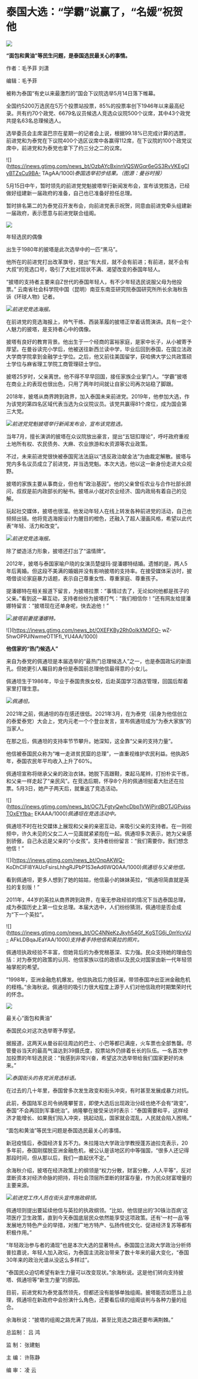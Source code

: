# 泰国大选：“学霸”说赢了，“名媛”祝贺他

![](https://inews.gtimg.com/news_bt/OLdojMVnqCw9bjXyTf1dbIIH6jZJ9DxzZTdQL6uS0167QAA/1000)

**“面包和黄油”等民生问题，是泰国选民最关心的事情。**

作者：毛予菲 刘潇

编辑：毛予菲

被称为泰国“有史以来最激烈的”国会下议院选举5月14日落下帷幕。

全国约5200万选民在5万个投票站投票，85%的投票率创下1946年以来最高纪录。共有约70个政党、6679名议员候选人竞选众议院500个议席，其中43个政党共提名63名总理候选人。

选举委员会主席温巴宗在星期一的记者会上说，根据99.18%已完成计算的选票，前进党和为泰党在下议院400个选区议席中各赢得112席，在下议院的100个政党议席中，前进党和为泰党也拿下了约三分之二的议席。

![](https://inews.gtimg.com/news_bt/OzbAYcBxinnVQSWGqr6eGS3RvVKEgCIyBTZsCu9BA-
TAgAA/1000)_泰国选举初步结果。（图源：曼谷时报）_

5月15日中午，暂时领先的前进党党魁披塔举行新闻发布会，宣布该党胜选，已经做好组建新一届政府的准备，自己也已准备好担任总理。

暂时排名第二的为泰党召开发布会，向前进党表示祝贺，同意由前进党牵头组建新一届政府，表示愿意与前进党联合组阁。

![](https://inews.gtimg.com/news_bt/ODiDvpXDLnJRgf-4xxQIqZgQwIV_NQF8aadYmY2d1B4r0AA/1000)

年轻选民的偶像

出生于1980年的披塔是此次选举中的一匹“黑马”。

他所在的前进党打出改革旗号，提出“有大叔，就不会有前进；有前进，就不会有大叔”的竞选口号，吸引了大批对现状不满、渴望改变的泰国年轻人。

“披塔的支持者主要来自Z世代的泰国年轻人，有不少年轻选民说服父母为他投票。”
云南省社会科学院中国（昆明）南亚东南亚研究院泰国研究所所长余海秋告诉《环球人物》记者。

![](https://inews.gtimg.com/news_bt/OdNmaafNHBDgyztxny6EF3rNBrdT_gFMksJ6ySmf1lZNsAA/1000)_前进党竞选海报。_

在前进党的竞选海报上，帅气干练、西装革履的披塔正举着话筒演讲。具有一定个人魅力的披塔，是支持者心中的偶像。

披塔有良好的教育背景。他出生于一个经商的富裕家庭，是家中长子，从小被寄予厚望。在曼谷读完小学后，他被送往新西兰读中学，毕业后回到泰国，在国立法政大学商学院拿到金融学士学位。之后，他又前往美国留学，获哈佛大学公共政策硕士学位与麻省理工学院工商管理硕士学位。

披塔25岁时，父亲离世。他不得不早早回国，接任家族企业掌门人。“学霸”披塔在商业上的表现也很出色，只用了两年时间就让自家公司再次站稳了脚跟。

2018年，披塔从商界跨到政界，加入泰国未来前进党。2019年，他参加大选，作为该党的第四名区域代表当选为众议院议员。该党共赢得81个席位，成为国会第三大党。

![](https://inews.gtimg.com/news_bt/OJdd_VeGRAPcok0TAo3SnXcJkcsW5SoE8nNKJ0qQf6hloAA/1000)_前进党党魁披塔举行新闻发布会，宣布该党胜选。_

当年7月，擅长演讲的披塔在众议院放出豪言，提出“五钮扣理论”，呼吁政府重视土地所有权、农民债务、大麻、农业旅游和水资源等农业政策。

不过，未来前进党很快被泰国宪法法庭以“违反政治献金法”为由裁定解散。披塔与党内多名议员成立了前进党，并当选党魁。本次大选，他以这一新身份走进大众视野。

披塔的家族主要从事商业，但也有“政治基因”。他的父亲曾任农业与合作社部长顾问，叔叔是前内政部长的秘书。披塔从小就对农业经济、国内政局有着自己的见解。

玩起社交媒体，披塔也很溜。他发动年轻人在线上转发各种前进党的活动，自己也频频出镜。他将竞选海报设计为醒目的橙色，还融入了超人漫画风格，希望以此代表“年轻、活力和改变”。

![](https://inews.gtimg.com/news_bt/OwUQ4Pj1MsKNqRvanrBmAnMwDEKRTp8jnfTqSiUov0ktEAA/1000)_前进党竞选海报。_

除了塑造活力形象，披塔还打出了“温情牌”。

2012年，披塔与泰国家喻户晓的女演员楚缇玛·提潘娜特结婚。遗憾的是，两人5年后离婚。但这段不美满的婚姻并没有影响披塔的支持率。在接受媒体采访时，披塔借谈论家庭暴力话题，表示自己尊重女性、尊重家庭、尊重孩子。

提潘娜特在相关报道下留言，为披塔拉票：“事情过去了，无论如何他都是孩子的父亲。”看到这一幕互动，支持者纷纷为披塔打气：“我们相信你！”还有网友给提潘娜特留言：“披塔现在还单身呢，快去追他！”

![](https://inews.gtimg.com/news_bt/O2mNKYZNDfKywWYQZ-5arvVnSXqvrGat3occQ2rUiC1FkAA/1000)_披塔前妻提潘娜特。_

![](https://inews.gtimg.com/news_bt/OXEFKBy2Rh0olkXMOFO-
wZ-5hwOPPJlNwmeOT1Ffi_YU4AA/1000)

**他信家的“热门候选人”**

来自为泰党的佩通坦是本届选举的“最热门总理候选人”之一，也是泰国政坛的新面孔。但她更引人瞩目的身份是泰国前总理他信最得意的小女儿。

佩通坦生于1986年，毕业于泰国贵族女校，后赴英国学习酒店管理，回国后帮着家里打理生意。

![](https://inews.gtimg.com/news_bt/O9lyo5ba5Z4pu2VimhrB3QoLYvEmLAk3qyeihA5R7ARhYAA/1000)_佩通坦。_

2021年之前，佩通坦的存在感还很低。2021年3月，在为泰党（前身为他信创立的泰爱泰党）大会上，党内元老一个个登台发言，宣布佩通坦成为“为泰大家族”的当家人。

在那之后，佩通坦的支持率节节攀升。她深知，这全靠“父亲的支持力量”。

他信被泰国民众称为“唯一走进贫民窟的总理”，一直重视维护农民利益。他执政5年，泰国农民年平均收入上升了60%。

佩通坦宣称将继承父亲的政治衣钵。她脱下高跟鞋，束起马尾辫，打扮朴实干练，和父亲一样走起了“亲民风”。在竞选后期，怀孕8个月的佩通坦挺着大肚还在拉票。5月3日，她产子两天后，就重返了竞选活动。

![](https://inews.gtimg.com/news_bt/OC7LFgtyQwhcDbp1VWjPjrdBOTJGPujssTOxEYfba-
EKAAA/1000)_佩通坦在竞选活动中。_

佩通坦不时在社交媒体上展现和父亲的亲密互动，来吸引父亲的支持者。在一则视频中，许久未见的父女二人一见面就紧紧抱在一起。佩通坦多次表示，她为父亲感到骄傲，自己永远是父亲的“小女孩”。支持者纷纷留言：“我们需要你，我们想念他信！”

![](https://inews.gtimg.com/news_bt/OnpAKWQ-
KoDhCIFl8YAUcFsirsLhhgRJPbP1S3eAd6WQ0AA/1000)_佩通坦与父亲他信。_

看到佩通坦，更多人想到了她的姑姑，他信最小的妹妹英拉，“佩通坦简直就是英拉的复刻版！”

2011年，44岁的英拉从商界跨到政界，在毫无参政经验的情况下当选泰国总理，成为泰国历史上第一位女总理。本届大选中，人们纷纷猜测，佩通坦是否会成为“下一个英拉”。

![](https://inews.gtimg.com/news_bt/OC4NNeKzJkyh54Gf_KgSTG6j_0mYcvVJ-
AFkLDBqaJEaYAA/1000)_支持者手持他信和英拉的照片。_

佩通坦执政经验不丰富，但她背后的为泰党根基深、实力强。民众支持她的理由包括：对为泰党的政策的认同、他信家族以往的政绩以及民众对国家由新一代年轻领袖掌舵的希望。

“1998年，亚洲金融危机爆发。他信执政后力挽狂澜，带领泰国冲出亚洲金融危机的桎梏。”余海秋说。佩通坦的吸引力很大程度上源于人们对他信政府时期繁荣时代的怀念。

![](https://inews.gtimg.com/news_bt/OMhIrtv9RUTz3bPncpPMDAM7Gn3tCLFT5y4oNaSAmoUokAA/1000)

最关心“面包和黄油”

泰国民众对这次选举寄予厚望。

据报道，这两天从曼谷前往周边的巴士、小巴等都已满座，火车票也全部售罄。尽管曼谷当天的最高气温达到39摄氏度，投票站外仍排着长长的队伍。一名首次参加投票的年轻选民说：“我感到非常兴奋，希望这次选举带给我们国家更好的未来。”

![](https://inews.gtimg.com/news_bt/OL6DG8Ww440vt1vSvQCyIMcYdnpPAB7doEA6JXBGEoy4QAA/1000)_泰国街头的各党派竞选标语。_

在过去的几十年里，泰国曾多次发生政变和街头冲突，有时甚至发展成暴力对抗。

此前，泰国陆军总司令纳隆攀誓言，即使大选后出现政治分歧也绝不会有“政变”，泰国“不会再回到军事统治”。纳隆攀在接受采访时表示：“泰国需要和平，这样经济才能增长、如果我们陷入冲突，挑起动乱，国家就会混乱，人民就会陷入困境。”

“面包和黄油”等民生问题是泰国选民最关心的事情。

新冠疫情后，泰国经济复苏不力。朱拉隆功大学政治学教授蓬苏迪拉克表示，20多年前，泰国刚摆脱亚洲金融危机，被公认是该地区的中等强国，“很多人还记得那段时间，但从那以后，我们一直起伏不定。”

余海秋介绍，披塔在经济政策上的纲领是“权力分散，财富分散，人人平等”，反对垄断资本对经济命脉的把持，将社会顶层所垄断的财富存量，作为民众财富增量的主要来源。

![](https://inews.gtimg.com/news_bt/OA0FNkOnlPVZoOeiqM1kuMV7GtmOIhgWtc5fFJ2VU3m30AA/1000)_前进党工作人员在街头宣传施政纲领。_

佩通坦则提出要延续他信与英拉的执政纲领。“比如，他信提出的‘30铢治百病’这项医疗卫生政策，直到今天泰国底层民众依然能享受这项政策。还有‘一村一品’等发展地方特色产业的举措，对推广地方特产、弘扬传统文化、促进经济复苏等都有积极作用。”

“年轻政治参与者的涌现”也是本次大选的显著特点。泰国国立法政大学政治分析师普拉嘉说，年轻人加入政坛，为泰国主流政治带来了数十年来的最大变化，“泰国30年来的政治光谱从没这么多样过”。

“泰国民众迫切希望有新生力量可以改变现状。”余海秋说。这是他们转向支持披塔、佩通坦等“新生力量”的原因。

目前，前进党和为泰党虽然领先，但都还没有能够单独组阁。披塔能否如愿当上总理，佩通坦在新政府中会扮演什么角色，还要看后续的组阁谈判与各种力量的组合。

余海秋说：“披塔的组阁之路充满了挑战，甚至比竞选之路还要布满荆棘。”

总监制： 吕 鸿

监 制： 张建魁

主 编： 许陈静

编 审： 凌 云

